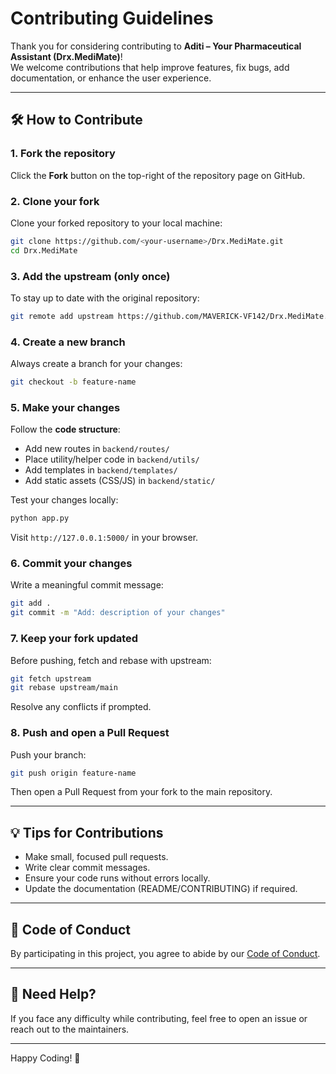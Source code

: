 # Contributing Guidelines

Thank you for considering contributing to **Aditi – Your Pharmaceutical Assistant (Drx.MediMate)**!  
We welcome contributions that help improve features, fix bugs, add documentation, or enhance the user experience.

---

## 🛠 How to Contribute

### 1. Fork the repository
Click the **Fork** button on the top-right of the repository page on GitHub.

### 2. Clone your fork
Clone your forked repository to your local machine:

```bash
git clone https://github.com/<your-username>/Drx.MediMate.git
cd Drx.MediMate
```

### 3. Add the upstream (only once)
To stay up to date with the original repository:

```bash
git remote add upstream https://github.com/MAVERICK-VF142/Drx.MediMate.git
```

### 4. Create a new branch
Always create a branch for your changes:

```bash
git checkout -b feature-name
```

### 5. Make your changes
Follow the **code structure**:

- Add new routes in `backend/routes/`
- Place utility/helper code in `backend/utils/`
- Add templates in `backend/templates/`
- Add static assets (CSS/JS) in `backend/static/`

Test your changes locally:

```bash
python app.py
```

Visit `http://127.0.0.1:5000/` in your browser.

### 6. Commit your changes
Write a meaningful commit message:

```bash
git add .
git commit -m "Add: description of your changes"
```

### 7. Keep your fork updated
Before pushing, fetch and rebase with upstream:

```bash
git fetch upstream
git rebase upstream/main
```

Resolve any conflicts if prompted.

### 8. Push and open a Pull Request
Push your branch:

```bash
git push origin feature-name
```

Then open a Pull Request from your fork to the main repository.

---

## 💡 Tips for Contributions

- Make small, focused pull requests.
- Write clear commit messages.
- Ensure your code runs without errors locally.
- Update the documentation (README/CONTRIBUTING) if required.

---

## 📜 Code of Conduct

By participating in this project, you agree to abide by our [Code of Conduct](CODE_OF_CONDUCT.md).

---

## 🤝 Need Help?

If you face any difficulty while contributing, feel free to open an issue or reach out to the maintainers.

---

Happy Coding! 🎉
